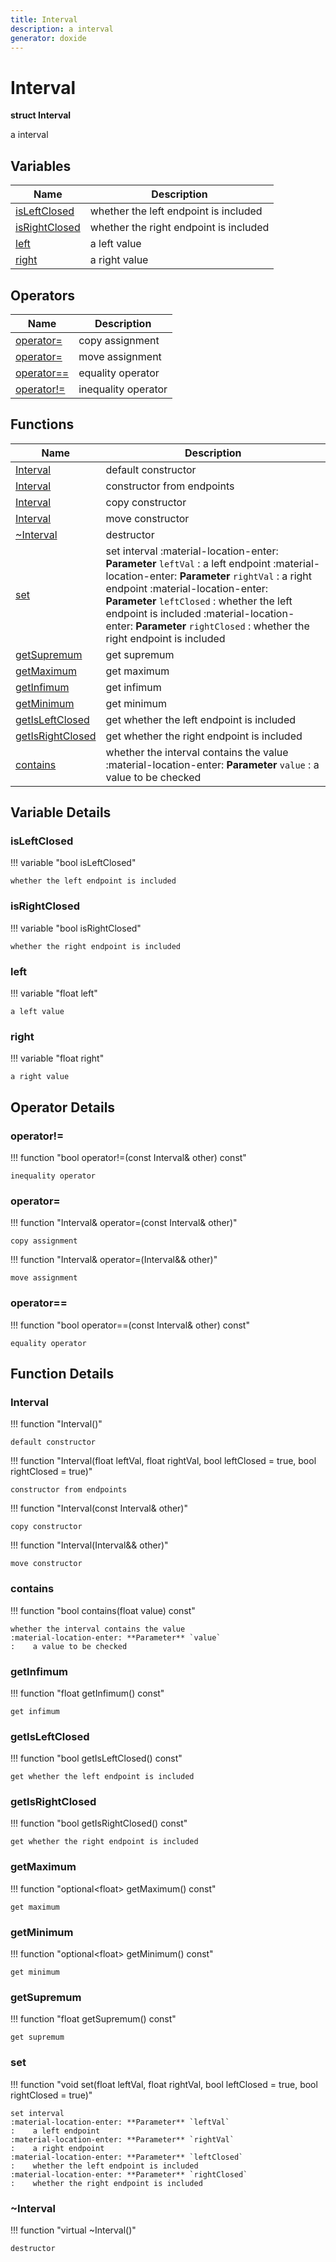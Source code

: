 ```yaml
---
title: Interval
description: a interval 
generator: doxide
---
```



# Interval

**struct Interval**

a interval

## Variables

| Name | Description |
| ---- | ----------- |
| [isLeftClosed](#isLeftClosed) | whether the left endpoint is included  |
| [isRightClosed](#isRightClosed) | whether the right endpoint is included  |
| [left](#left) | a left value  |
| [right](#right) | a right value  |

## Operators

| Name | Description |
| ---- | ----------- |
| [operator=](#operator_u003d) | copy assignment  |
| [operator=](#operator_u003d) | move assignment  |
| [operator==](#operator_u003d_u003d) | equality operator  |
| [operator!=](#operator_u0021_u003d) | inequality operator  |

## Functions

| Name | Description |
| ---- | ----------- |
| [Interval](#Interval) | default constructor  |
| [Interval](#Interval) | constructor from endpoints  |
| [Interval](#Interval) | copy constructor  |
| [Interval](#Interval) | move constructor  |
| [~Interval](#_u007eInterval) | destructor  |
| [set](#set) | set interval :material-location-enter: **Parameter** `leftVal` :    a left endpoint :material-location-enter: **Parameter** `rightVal` :    a right endpoint :material-location-enter: **Parameter** `leftClosed` :    whether the left endpoint is included :material-location-enter: **Parameter** `rightClosed` :    whether the right endpoint is included  |
| [getSupremum](#getSupremum) | get supremum  |
| [getMaximum](#getMaximum) | get maximum  |
| [getInfimum](#getInfimum) | get infimum  |
| [getMinimum](#getMinimum) | get minimum  |
| [getIsLeftClosed](#getIsLeftClosed) | get whether the left endpoint is included  |
| [getIsRightClosed](#getIsRightClosed) | get whether the right endpoint is included  |
| [contains](#contains) | whether the interval contains the value :material-location-enter: **Parameter** `value` :    a value to be checked  |

## Variable Details

### isLeftClosed<a name="isLeftClosed"></a>

!!! variable "bool isLeftClosed"

    whether the left endpoint is included

### isRightClosed<a name="isRightClosed"></a>

!!! variable "bool isRightClosed"

    whether the right endpoint is included

### left<a name="left"></a>

!!! variable "float left"

    a left value

### right<a name="right"></a>

!!! variable "float right"

    a right value

## Operator Details

### operator!=<a name="operator_u0021_u003d"></a>

!!! function "bool operator!=(const Interval&amp; other) const"

    inequality operator

### operator=<a name="operator_u003d"></a>

!!! function "Interval&amp; operator=(const Interval&amp; other)"

    copy assignment

!!! function "Interval&amp; operator=(Interval&amp;&amp; other)"

    move assignment

### operator==<a name="operator_u003d_u003d"></a>

!!! function "bool operator==(const Interval&amp; other) const"

    equality operator

## Function Details

### Interval<a name="Interval"></a>

!!! function "Interval()"

    default constructor

!!! function "Interval(float leftVal, float rightVal, bool leftClosed = true, bool rightClosed = true)"

    constructor from endpoints

!!! function "Interval(const Interval&amp; other)"

    copy constructor

!!! function "Interval(Interval&amp;&amp; other)"

    move constructor

### contains<a name="contains"></a>

!!! function "bool contains(float value) const"

    whether the interval contains the value
    :material-location-enter: **Parameter** `value`
    :    a value to be checked

### getInfimum<a name="getInfimum"></a>

!!! function "float getInfimum() const"

    get infimum

### getIsLeftClosed<a name="getIsLeftClosed"></a>

!!! function "bool getIsLeftClosed() const"

    get whether the left endpoint is included

### getIsRightClosed<a name="getIsRightClosed"></a>

!!! function "bool getIsRightClosed() const"

    get whether the right endpoint is included

### getMaximum<a name="getMaximum"></a>

!!! function "optional&lt;float&gt; getMaximum() const"

    get maximum

### getMinimum<a name="getMinimum"></a>

!!! function "optional&lt;float&gt; getMinimum() const"

    get minimum

### getSupremum<a name="getSupremum"></a>

!!! function "float getSupremum() const"

    get supremum

### set<a name="set"></a>

!!! function "void set(float leftVal, float rightVal, bool leftClosed = true, bool rightClosed = true)"

    set interval
    :material-location-enter: **Parameter** `leftVal`
    :    a left endpoint
    :material-location-enter: **Parameter** `rightVal`
    :    a right endpoint
    :material-location-enter: **Parameter** `leftClosed`
    :    whether the left endpoint is included
    :material-location-enter: **Parameter** `rightClosed`
    :    whether the right endpoint is included

### ~Interval<a name="_u007eInterval"></a>

!!! function "virtual ~Interval()"

    destructor
